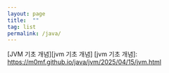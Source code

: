 ```yaml
---
layout: page 
title:  ""
tag: list
permalink: /java/
---
```


[JVM 기초 개념][jvm 기초 개념]
[jvm 기초 개념]: https://m0mf.github.io/java/jvm/2025/04/15/jvm.html